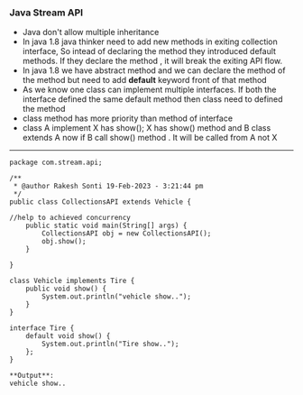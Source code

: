 ### Java Stream API
* Java don't allow multiple inheritance
* In java 1.8 java thinker need to add new methods in exiting collection interface, So intead of declaring the method they introduced default methods. If they declare the method , it will break the exiting API flow.
* In java 1.8 we have abstract method and we can declare the method of the method but need to add **default** keyword front of that method
* As we know one class can implement multiple interfaces. If both the interface defined the same default method then class need to defined the method
* class method has more priority than method of interface
* class A implement X has show(); X has show() method and B class extends A now if B call show() method . It will be called from A not X

-----------------------------------------------------------------------------------------------------------------------

````
package com.stream.api;

/**
 * @author Rakesh Sonti 19-Feb-2023 - 3:21:44 pm
 */
public class CollectionsAPI extends Vehicle {

//help to achieved concurrency
	public static void main(String[] args) {
		CollectionsAPI obj = new CollectionsAPI();
		obj.show();
	}

}

class Vehicle implements Tire {
	public void show() {
		System.out.println("vehicle show..");
	}
}

interface Tire {
	default void show() {
		System.out.println("Tire show..");
	};
}

**Output**:
vehicle show..

````








